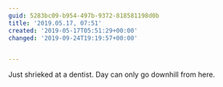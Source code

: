 ```yaml
---
guid: 5283bc09-b954-497b-9372-818581198d0b
title: '2019.05.17, 07:51'
created: '2019-05-17T05:51:29+00:00'
changed: '2019-09-24T19:19:57+00:00'


---
```


Just shrieked at a dentist. Day can only go downhill from here. 
